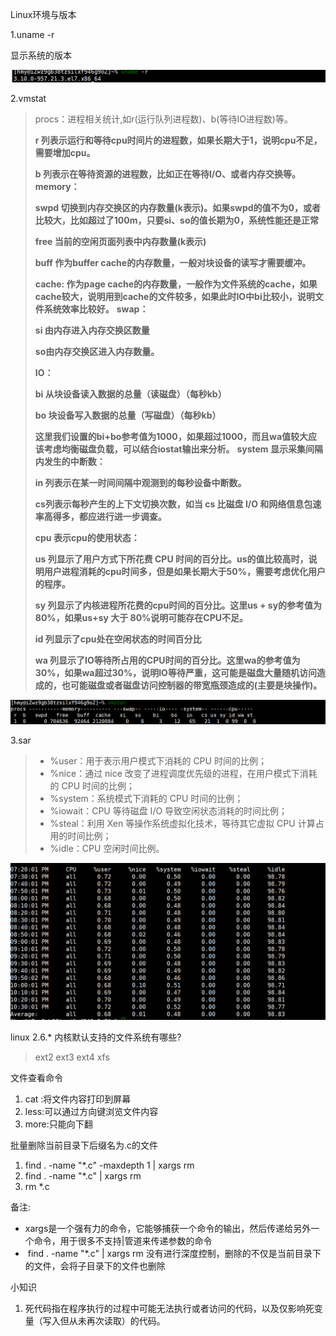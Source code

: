 Linux环境与版本

1.uname -r 

显示系统的版本

![](LinuxWork.assets/uname.png)

2.vmstat

>procs：进程相关统计,如r(运行队列进程数)、b(等待IO进程数)等。
>
>**r 列表示运行和等待cpu时间片的进程数，如果长期大于1，说明cpu不足，需要增加cpu。**
>
>**b 列表示在等待资源的进程数，比如正在等待I/O、或者内存交换等。**
>**memory：**
>
>**swpd 切换到内存交换区的内存数量(k表示)。如果swpd的值不为0，或者比较大，比如超过了100m，只要si、so的值长期为0，系统性能还是正常**
>
>**free 当前的空闲页面列表中内存数量(k表示)**
>
>**buff 作为buffer cache的内存数量，一般对块设备的读写才需要缓冲。**
>
>**cache: 作为page cache的内存数量，一般作为文件系统的cache，如果cache较大，说明用到cache的文件较多，如果此时IO中bi比较小，说明文件系统效率比较好。**
>**swap：**
>
>**si 由内存进入内存交换区数量**
>
>**so由内存交换区进入内存数量。**
>
>
>**IO：**
>
>**bi 从块设备读入数据的总量（读磁盘）（每秒kb）**
>
>**bo 块设备写入数据的总量（写磁盘）（每秒kb）**
>
>**这里我们设置的bi+bo参考值为1000，如果超过1000，而且wa值较大应该考虑均衡磁盘负载，可以结合iostat输出来分析。**
>**system 显示采集间隔内发生的中断数：**
>
>**in 列表示在某一时间间隔中观测到的每秒设备中断数。**
>
>**cs列表示每秒产生的上下文切换次数，如当 cs 比磁盘 I/O 和网络信息包速率高得多，都应进行进一步调查。**
>
>**cpu 表示cpu的使用状态：**
>
>**us 列显示了用户方式下所花费 CPU 时间的百分比。us的值比较高时，说明用户进程消耗的cpu时间多，但是如果长期大于50%，需要考虑优化用户的程序。**
>
>**sy 列显示了内核进程所花费的cpu时间的百分比。这里us + sy的参考值为80%，如果us+sy 大于 80%说明可能存在CPU不足。**
>
>**id 列显示了cpu处在空闲状态的时间百分比**
>
>**wa 列显示了IO等待所占用的CPU时间的百分比。这里wa的参考值为30%，如果wa超过30%，说明IO等待严重，这可能是磁盘大量随机访问造成的，也可能磁盘或者磁盘访问控制器的带宽瓶颈造成的(主要是块操作)。**

![](LinuxWork.assets/vmstat.png)

3.sar

>- %user：用于表示用户模式下消耗的 CPU 时间的比例；
>- %nice：通过 nice 改变了进程调度优先级的进程，在用户模式下消耗的 CPU 时间的比例；
>- %system：系统模式下消耗的 CPU 时间的比例；
>- %iowait：CPU 等待磁盘 I/O 导致空闲状态消耗的时间比例；
>- %steal：利用 Xen 等操作系统虚拟化技术，等待其它虚拟 CPU 计算占用的时间比例；
>- %idle：CPU 空闲时间比例。

![](LinuxWork.assets/sar.png)

linux 2.6.* 内核默认支持的文件系统有哪些?

>ext2 ext3 ext4 xfs

文件查看命令

1. cat :将文件内容打印到屏幕
2. less:可以通过方向键浏览文件内容
3. more:只能向下翻

批量删除当前目录下后缀名为.c的文件

1. find . -name "*.c" -maxdepth 1 | xargs rm
2. find . -name "*.c" | xargs rm
3. rm *.c

备注: 

-  xargs是一个强有力的命令，它能够捕获一个命令的输出，然后传递给另外一个命令，用于很多不支持|管道来传递参数的命令
- ​	find . -name "*.c" | xargs rm 没有进行深度控制，删除的不仅是当前目录下的文件，会将子目录下的文件也删除

小知识

1. 死代码指在程序执行的过程中可能无法执行或者访问的代码，以及仅影响死变量（写入但从未再次读取）的代码。

